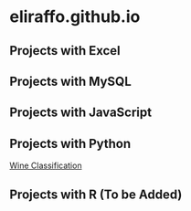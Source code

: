 # eliraffo.github.io

## Projects with Excel

## Projects with MySQL

## Projects with JavaScript

## Projects with Python
[Wine Classification](eliraffo.github.io/WineClassification)

## Projects with R (To be Added)
